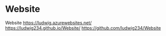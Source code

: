 # Website
Website
https://ludwig.azurewebsites.net/
https://ludwig234.github.io/Website/
https://github.com/ludwig234/Website
